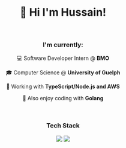 <h1 align="center">
    👋 Hi I'm Hussain!
</h1>

<br/>

<div align="center">

<h3>I'm currently:</h3>
 
 💻 Software Developer Intern @ **BMO**
 
 🎓 Computer Science @ **University of Guelph**

 🌱 Working with **TypeScript/Node.js and AWS** 
 
🌌 Also enjoy coding with **Golang**

<br/>
 <h3 align="center">Tech Stack</h2>
<div align="center">
    <img src="https://skillicons.dev/icons?i=go,nodejs,python,typescript,rust" />
    <img src="https://skillicons.dev/icons?i=mongodb,postgresql,docker" /><br>
</div>

 </div>
